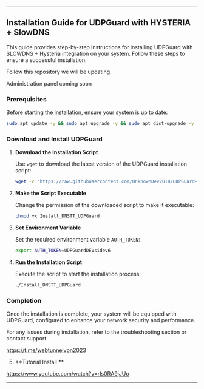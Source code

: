 
---

## Installation Guide for UDPGuard with HYSTERIA + SlowDNS

This guide provides step-by-step instructions for installing UDPGuard with SLOWDNS + Hysteria integration on your system. Follow these steps to ensure a successful installation.

Follow this repository we will be updating.

Administration panel coming soon

### Prerequisites

Before starting the installation, ensure your system is up to date:

```bash
sudo apt update -y && sudo apt upgrade -y && sudo apt dist-upgrade -y
```

### Download and Install UDPGuard

1. **Download the Installation Script**

   Use `wget` to download the latest version of the UDPGuard installation script:

   ```bash
   wget -c "https://raw.githubusercontent.com/UnknownDev2018/UDPGuard-Binary/main/Install_DNSTT-UDPGuard" -O Install_DNSTT_UDPGuard
   ```

2. **Make the Script Executable**

   Change the permission of the downloaded script to make it executable:

   ```bash
   chmod +x Install_DNSTT_UDPGuard
   ```

3. **Set Environment Variable**

   Set the required environment variable `AUTH_TOKEN`:

   ```bash
   export AUTH_TOKEN=UDPGuardDEVsidev6
   ```

4. **Run the Installation Script**

   Execute the script to start the installation process:

   ```bash
   ./Install_DNSTT_UDPGuard
   ```

### Completion

Once the installation is complete, your system will be equipped with UDPGuard, configured to enhance your network security and performance.

For any issues during installation, refer to the troubleshooting section or contact support.


https://t.me/webtunnelvpn2023

5. **Tutorial Install **

https://www.youtube.com/watch?v=rIs0RA9jJUo


---
